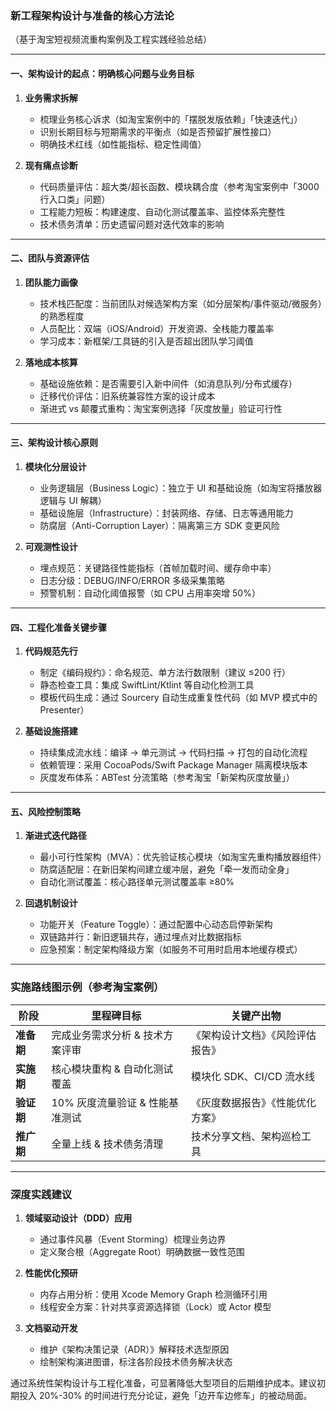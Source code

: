 ### 新工程架构设计与准备的核心方法论  
（基于淘宝短视频流重构案例及工程实践经验总结）

---

#### **一、架构设计的起点：明确核心问题与业务目标**
1. **业务需求拆解**  
   - 梳理业务核心诉求（如淘宝案例中的「摆脱发版依赖」「快速迭代」）  
   - 识别长期目标与短期需求的平衡点（如是否预留扩展性接口）  
   - 明确技术红线（如性能指标、稳定性阈值）

2. **现有痛点诊断**  
   - 代码质量评估：超大类/超长函数、模块耦合度（参考淘宝案例中「3000行入口类」问题）  
   - 工程能力短板：构建速度、自动化测试覆盖率、监控体系完整性  
   - 技术债务清单：历史遗留问题对迭代效率的影响

---

#### **二、团队与资源评估**
1. **团队能力画像**  
   - 技术栈匹配度：当前团队对候选架构方案（如分层架构/事件驱动/微服务）的熟悉程度  
   - 人员配比：双端（iOS/Android）开发资源、全栈能力覆盖率  
   - 学习成本：新框架/工具链的引入是否超出团队学习阈值

2. **落地成本核算**  
   - 基础设施依赖：是否需要引入新中间件（如消息队列/分布式缓存）  
   - 迁移代价评估：旧系统兼容性方案的设计成本  
   - 渐进式 vs 颠覆式重构：淘宝案例选择「灰度放量」验证可行性

---

#### **三、架构设计核心原则**
1. **模块化分层设计**  
   - 业务逻辑层（Business Logic）：独立于 UI 和基础设施（如淘宝将播放器逻辑与 UI 解耦）  
   - 基础设施层（Infrastructure）：封装网络、存储、日志等通用能力  
   - 防腐层（Anti-Corruption Layer）：隔离第三方 SDK 变更风险

2. **可观测性设计**  
   - 埋点规范：关键路径性能指标（首帧加载时间、缓存命中率）  
   - 日志分级：DEBUG/INFO/ERROR 多级采集策略  
   - 预警机制：自动化阈值报警（如 CPU 占用率突增 50%）

---

#### **四、工程化准备关键步骤**
1. **代码规范先行**  
   - 制定《编码规约》：命名规范、单方法行数限制（建议 ≤200 行）  
   - 静态检查工具：集成 SwiftLint/Ktlint 等自动化检测工具  
   - 模板代码生成：通过 Sourcery 自动生成重复性代码（如 MVP 模式中的 Presenter）

2. **基础设施搭建**  
   - 持续集成流水线：编译 → 单元测试 → 代码扫描 → 打包的自动化流程  
   - 依赖管理：采用 CocoaPods/Swift Package Manager 隔离模块版本  
   - 灰度发布体系：ABTest 分流策略（参考淘宝「新架构灰度放量」）

---

#### **五、风险控制策略**
1. **渐进式迭代路径**  
   - 最小可行性架构（MVA）：优先验证核心模块（如淘宝先重构播放器组件）  
   - 防腐适配层：在新旧架构间建立缓冲层，避免「牵一发而动全身」  
   - 自动化测试覆盖：核心路径单元测试覆盖率 ≥80%

2. **回退机制设计**  
   - 功能开关（Feature Toggle）：通过配置中心动态启停新架构  
   - 双链路并行：新旧逻辑共存，通过埋点对比数据指标  
   - 应急预案：制定架构降级方案（如服务不可用时启用本地缓存模式）

---

### 实施路线图示例（参考淘宝案例）
| 阶段        | 里程碑目标                          | 关键产出物                     |
|------------|-----------------------------------|-----------------------------|
| **准备期**  | 完成业务需求分析 & 技术方案评审       | 《架构设计文档》《风险评估报告》    |
| **实施期**  | 核心模块重构 & 自动化测试覆盖         | 模块化 SDK、CI/CD 流水线        |
| **验证期**  | 10% 灰度流量验证 & 性能基准测试       | 《灰度数据报告》《性能优化方案》    |
| **推广期**  | 全量上线 & 技术债务清理              | 技术分享文档、架构巡检工具          |

---

### 深度实践建议
1. **领域驱动设计（DDD）应用**  
   - 通过事件风暴（Event Storming）梳理业务边界  
   - 定义聚合根（Aggregate Root）明确数据一致性范围

2. **性能优化预研**  
   - 内存占用分析：使用 Xcode Memory Graph 检测循环引用  
   - 线程安全方案：针对共享资源选择锁（Lock）或 Actor 模型

3. **文档驱动开发**  
   - 维护《架构决策记录（ADR）》解释技术选型原因  
   - 绘制架构演进图谱，标注各阶段技术债务解决状态

通过系统性架构设计与工程化准备，可显著降低大型项目的后期维护成本。建议初期投入 20%-30% 的时间进行充分论证，避免「边开车边修车」的被动局面。
